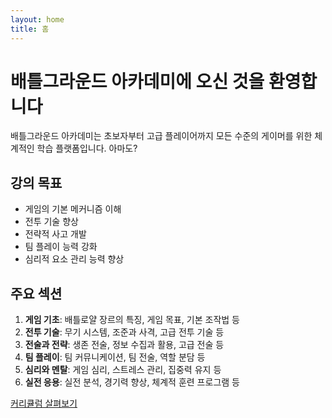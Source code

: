 ```yaml
---
layout: home
title: 홈
---
```


# 배틀그라운드 아카데미에 오신 것을 환영합니다

배틀그라운드 아카데미는 초보자부터 고급 플레이어까지 모든 수준의 게이머를 위한 체계적인 학습 플랫폼입니다. 아마도?

## 강의 목표

- 게임의 기본 메커니즘 이해
- 전투 기술 향상
- 전략적 사고 개발
- 팀 플레이 능력 강화
- 심리적 요소 관리 능력 향상

## 주요 섹션

1. **게임 기초**: 배틀로얄 장르의 특징, 게임 목표, 기본 조작법 등
2. **전투 기술**: 무기 시스템, 조준과 사격, 고급 전투 기술 등
3. **전술과 전략**: 생존 전술, 정보 수집과 활용, 고급 전술 등
4. **팀 플레이**: 팀 커뮤니케이션, 팀 전술, 역할 분담 등
5. **심리와 멘탈**: 게임 심리, 스트레스 관리, 집중력 유지 등
6. **실전 응용**: 실전 분석, 경기력 향상, 체계적 훈련 프로그램 등

[커리큘럼 살펴보기](/curriculum)
